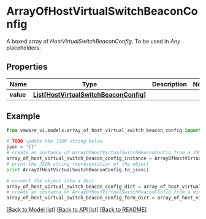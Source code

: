# ArrayOfHostVirtualSwitchBeaconConfig

A boxed array of *HostVirtualSwitchBeaconConfig*. To be used in *Any* placeholders. 

## Properties
Name | Type | Description | Notes
------------ | ------------- | ------------- | -------------
**value** | [**List[HostVirtualSwitchBeaconConfig]**](HostVirtualSwitchBeaconConfig.md) |  | 

## Example

```python
from vmware_vi.models.array_of_host_virtual_switch_beacon_config import ArrayOfHostVirtualSwitchBeaconConfig

# TODO update the JSON string below
json = "{}"
# create an instance of ArrayOfHostVirtualSwitchBeaconConfig from a JSON string
array_of_host_virtual_switch_beacon_config_instance = ArrayOfHostVirtualSwitchBeaconConfig.from_json(json)
# print the JSON string representation of the object
print ArrayOfHostVirtualSwitchBeaconConfig.to_json()

# convert the object into a dict
array_of_host_virtual_switch_beacon_config_dict = array_of_host_virtual_switch_beacon_config_instance.to_dict()
# create an instance of ArrayOfHostVirtualSwitchBeaconConfig from a dict
array_of_host_virtual_switch_beacon_config_form_dict = array_of_host_virtual_switch_beacon_config.from_dict(array_of_host_virtual_switch_beacon_config_dict)
```
[[Back to Model list]](../README.md#documentation-for-models) [[Back to API list]](../README.md#documentation-for-api-endpoints) [[Back to README]](../README.md)


